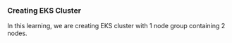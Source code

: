### Creating EKS Cluster

In this learning, we are creating EKS cluster with 1 node group containing 2 nodes.
